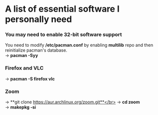 # A list of essential software I personally need</br>

### You may need to enable 32-bit software support</br>
You need to modify **/etc/pacman.conf** by enabling **multilib** repo and then reinitialize pacman's database.</br>
-> **pacman -Syy**</br>

### Firefox and VLC</br>
-> **pacman -S firefox vlc**</br>

### Zoom</br>
-> **git clone https://aur.archlinux.org/zoom.git**</br>
-> **cd zoom**</br>
-> **makepkg -si**</br>
